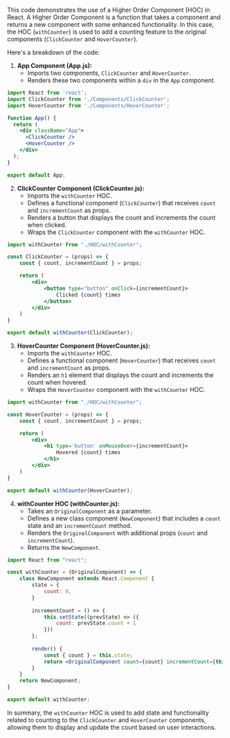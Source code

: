 This code demonstrates the use of a Higher Order Component (HOC) in React. A Higher Order Component is a function that takes a component and returns a new component with some enhanced functionality. In this case, the HOC (`withCounter`) is used to add a counting feature to the original components (`ClickCounter` and `HoverCounter`).

Here's a breakdown of the code:

1. **App Component (App.js):**
   - Imports two components, `ClickCounter` and `HoverCounter`.
   - Renders these two components within a `div` in the `App` component.

```jsx
import React from 'react';
import ClickCounter from './Components/ClickCounter';
import HoverCounter from './Components/HoverCounter';

function App() {
  return (
    <div className="App">
      <ClickCounter />
      <HoverCounter />
    </div>
  );
}

export default App;
```

2. **ClickCounter Component (ClickCounter.js):**
   - Imports the `withCounter` HOC.
   - Defines a functional component (`ClickCounter`) that receives `count` and `incrementCount` as props.
   - Renders a button that displays the count and increments the count when clicked.
   - Wraps the `ClickCounter` component with the `withCounter` HOC.

```jsx
import withCounter from "./HOC/withCounter";

const ClickCounter = (props) => {
    const { count, incrementCount } = props;

    return (
        <div>
            <button type="button" onClick={incrementCount}>
                Clicked {count} times
            </button>
        </div>
    )
}

export default withCounter(ClickCounter);
```

3. **HoverCounter Component (HoverCounter.js):**
   - Imports the `withCounter` HOC.
   - Defines a functional component (`HoverCounter`) that receives `count` and `incrementCount` as props.
   - Renders an `h1` element that displays the count and increments the count when hovered.
   - Wraps the `HoverCounter` component with the `withCounter` HOC.

```jsx
import withCounter from "./HOC/withCounter";

const HoverCounter = (props) => {
    const { count, incrementCount } = props;

    return (
        <div>
            <h1 type='button' onMouseOver={incrementCount}>
                Hovered {count} times
            </h1>
        </div>
    )
}

export default withCounter(HoverCounter);
```

4. **withCounter HOC (withCounter.js):**
   - Takes an `OriginalComponent` as a parameter.
   - Defines a new class component (`NewComponent`) that includes a `count` state and an `incrementCount` method.
   - Renders the `OriginalComponent` with additional props (`count` and `incrementCount`).
   - Returns the `NewComponent`.

```jsx
import React from "react";

const withCounter = (OriginalComponent) => {
    class NewComponent extends React.Component {
        state = {
            count: 0,
        }
    
        incrementCount = () => {
            this.setState((prevState) => ({
                count: prevState.count + 1
            })) 
        };
        
        render() {
            const { count } = this.state;
            return <OriginalComponent count={count} incrementCount={this.incrementCount} />
        }
    }
    return NewComponent;
}

export default withCounter;
```

In summary, the `withCounter` HOC is used to add state and functionality related to counting to the `ClickCounter` and `HoverCounter` components, allowing them to display and update the count based on user interactions.